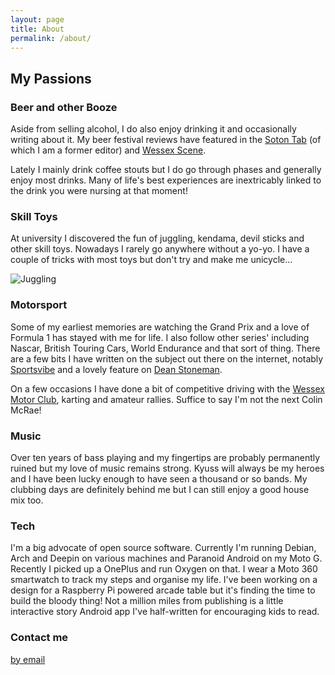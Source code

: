 ```yaml
---
layout: page
title: About
permalink: /about/
---
```


## My Passions

### Beer and other Booze

Aside from selling alcohol, I do also enjoy drinking it and occasionally writing about it. My beer festival reviews have featured in the [Soton Tab](http://sotontab.co.uk/author/simonboyce/) (of which I am a former editor) and [Wessex Scene](https://www.wessexscene.co.uk/author/simon-boyce/).

Lately I mainly drink coffee stouts but I do go through phases and generally enjoy most drinks. Many of life's best experiences are inextricably linked to the drink you were nursing at that moment!

### Skill Toys

At university I discovered the fun of juggling, kendama, devil sticks and other skill toys. Nowadays I rarely go anywhere without a yo-yo. I have a couple of tricks with most toys but don't try and make me unicycle...

![Juggling](http://i.imgur.com/wOeOVJj.jpg "Juggling")

### Motorsport

Some of my earliest memories are watching the Grand Prix and a love of Formula 1 has stayed with me for life. I also follow other series' including Nascar, British Touring Cars, World Endurance and that sort of thing. There are a few bits I have written on the subject out there on the internet, notably [Sportsvibe](http://sportsvibe.co.uk/search/?q=simon%20boyce) and a lovely feature on [Dean Stoneman](http://sotontab.co.uk/2013/11/02/southamptons-stoneman-back-track/).

On a few occasions I have done a bit of competitive driving with the [Wessex Motor Club](http://wessexmotorclub.co.uk), karting and amateur rallies. Suffice to say I'm not the next Colin McRae!

### Music

Over ten years of bass playing and my fingertips are probably permanently ruined but my love of music remains strong. Kyuss will always be my heroes and I have been lucky enough to have seen a thousand or so bands. My clubbing days are definitely behind me but I can still enjoy a good house mix too.

### Tech

I'm a big advocate of open source software. Currently I'm running Debian, Arch and Deepin on various machines and Paranoid Android on my Moto G. Recently I picked up a OnePlus and run Oxygen on that. I wear a Moto 360 smartwatch to track my steps and organise my life. I've been working on a design for a Raspberry Pi powered arcade table but it's finding the time to build the bloody thing! Not a million miles from publishing is a little interactive story Android app I've half-written for encouraging kids to read.

### Contact me

[by email](mailto:smboyce@gmail.com)
